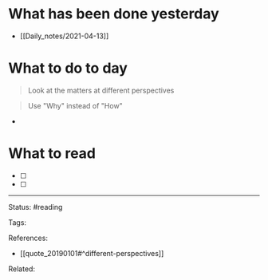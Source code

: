# What has been done yesterday

- [[Daily_notes/2021-04-13]]

# What to do to day
>Look at the matters at different perspectives

>Use "Why" instead of "How"

- 

# What to read

- [ ] 
- [ ] 



---
Status: #reading

Tags: 

References:
- [[quote_20190101#^different-perspectives]]

Related: 
